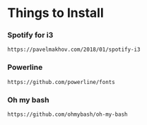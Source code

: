# Things to Install

### Spotify for i3
    https://pavelmakhov.com/2018/01/spotify-i3

### Powerline
    https://github.com/powerline/fonts

### Oh my bash
    https://github.com/ohmybash/oh-my-bash

